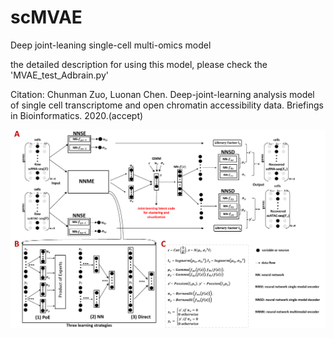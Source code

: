 # scMVAE
Deep joint-leaning single-cell multi-omics model

the detailed description for using this model, please check the 'MVAE_test_Adbrain.py'

Citation:
Chunman Zuo, Luonan Chen. Deep-joint-learning analysis model of single cell transcriptome and open chromatin accessibility data. Briefings in Bioinformatics. 2020.(accept)

![image](https://github.com/cmzuo11/scMVAE/blob/master/Figure%201.png)
